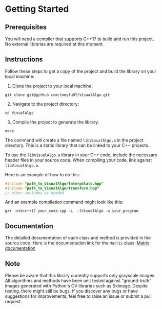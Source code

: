 # Getting Started

## Prerequisites

You will need a compiler that supports C++17 to build and run this project. No external libraries are required at this moment.

## Instructions

Follow these steps to get a copy of the project and build the library on your local machine:

1. Clone the project to your local machine:
```
git clone git@github.com:tonyfu97/VisualAlgo.git
```

2. Navigate to the project directory:
```
cd VisualAlgo
```

3. Compile the project to generate the library:

```
make
```

The command will create a file named `libVisualAlgo.a` in the project directory. This is a static library that can be linked to your C++ projects. 

To use the `libVisualAlgo.a` library in your C++ code, include the necessary header files in your source code. When compiling your code, link against `libVisualAlgo.a`.

Here is an example of how to do this:

```cpp
#include "path_to_VisualAlgo/Interpolate.hpp"
#include "path_to_VisualAlgo/Transform.hpp"
// other includes as needed
```

And an example compilation command might look like this:

```
g++ -std=c++17 your_code.cpp -L. -lVisualAlgo -o your_program
```

## Documentation

The detailed documentation of each class and method is provided in the source code. Here is the documentation link for the `Matrix` class: [Matrix documentation](matrix.md)

## Note

Please be aware that this library currently supports only grayscale images. All algorithms and methods have been unit tested against "ground-truth" images generated with Python's CV libraries such as Skimage. Despite testing, there might still be bugs. If you discover any bugs or have suggestions for improvements, feel free to raise an issue or submit a pull request.
